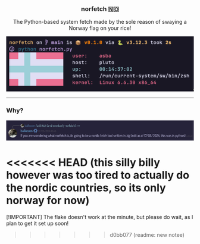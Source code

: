<center>
  <h3>norfetch 🇳🇴</h3>
  <p>The Python-based system fetch made by the sole reason of swaying a Norway flag on your rice!</p>
  <img src="./assets/screenshot.png">
</center>

---

### Why?

![this is why lmao](./assets/why.png)

<<<<<<< HEAD
(this silly billy however was too tired to actually do the nordic countries, so its only norway for now)
=======
[!IMPORTANT]
The flake doesn't work at the minute, but please do wait, as I plan to get it set up soon!
>>>>>>> d0bb077 (readme: new notee)
